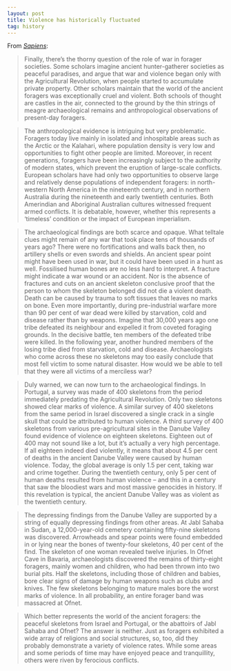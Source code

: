 ```yaml
---
layout: post
title: Violence has historically fluctuated
tag: history
---
```


From _[Sapiens](https://www.ynharari.com/book/sapiens-2/)_:

> Finally, there’s the thorny question of the role of war in forager societies. Some scholars imagine ancient hunter-gatherer societies as peaceful paradises, and argue that war and violence began only with the Agricultural Revolution, when people started to accumulate private property. Other scholars maintain that the world of the ancient foragers was exceptionally cruel and violent. Both schools of thought are castles in the air, connected to the ground by the thin strings of meagre archaeological remains and anthropological observations of present-day foragers.

> The anthropological evidence is intriguing but very problematic. Foragers today live mainly in isolated and inhospitable areas such as the Arctic or the Kalahari, where population density is very low and opportunities to fight other people are limited. Moreover, in recent generations, foragers have been increasingly subject to the authority of modern states, which prevent the eruption of large-scale conflicts. European scholars have had only two opportunities to observe large and relatively dense populations of independent foragers: in north-western North America in the nineteenth century, and in northern Australia during the nineteenth and early twentieth centuries. Both Amerindian and Aboriginal Australian cultures witnessed frequent armed conflicts. It is debatable, however, whether this represents a ‘timeless’ condition or the impact of European imperialism.

> The archaeological findings are both scarce and opaque. What telltale clues might remain of any war that took place tens of thousands of years ago? There were no fortifications and walls back then, no artillery shells or even swords and shields. An ancient spear point might have been used in war, but it could have been used in a hunt as well. Fossilised human bones are no less hard to interpret. A fracture might indicate a war wound or an accident. Nor is the absence of fractures and cuts on an ancient skeleton conclusive proof that the person to whom the skeleton belonged did not die a violent death. Death can be caused by trauma to soft tissues that leaves no marks on bone. Even more importantly, during pre-industrial warfare more than 90 per cent of war dead were killed by starvation, cold and disease rather than by weapons. Imagine that 30,000 years ago one tribe defeated its neighbour and expelled it from coveted foraging grounds. In the decisive battle, ten members of the defeated tribe were killed. In the following year, another hundred members of the losing tribe died from starvation, cold and disease. Archaeologists who come across these no skeletons may too easily conclude that most fell victim to some natural disaster. How would we be able to tell that they were all victims of a merciless war?

> Duly warned, we can now turn to the archaeological findings. In Portugal, a survey was made of 400 skeletons from the period immediately predating the Agricultural Revolution. Only two skeletons showed clear marks of violence. A similar survey of 400 skeletons from the same period in Israel discovered a single crack in a single skull that could be attributed to human violence. A third survey of 400 skeletons from various pre-agricultural sites in the Danube Valley found evidence of violence on eighteen skeletons. Eighteen out of 400 may not sound like a lot, but it’s actually a very high percentage. If all eighteen indeed died violently, it means that about 4.5 per cent of deaths in the ancient Danube Valley were caused by human violence. Today, the global average is only 1.5 per cent, taking war and crime together. During the twentieth century, only 5 per cent of human deaths resulted from human violence – and this in a century that saw the bloodiest wars and most massive genocides in history. If this revelation is typical, the ancient Danube Valley was as violent as the twentieth century.

> The depressing findings from the Danube Valley are supported by a string of equally depressing findings from other areas. At Jabl Sahaba in Sudan, a 12,000-year-old cemetery containing fifty-nine skeletons was discovered. Arrowheads and spear points were found embedded in or lying near the bones of twenty-four skeletons, 40 per cent of the find. The skeleton of one woman revealed twelve injuries. In Ofnet Cave in Bavaria, archaeologists discovered the remains of thirty-eight foragers, mainly women and children, who had been thrown into two burial pits. Half the skeletons, including those of children and babies, bore clear signs of damage by human weapons such as clubs and knives. The few skeletons belonging to mature males bore the worst marks of violence. In all probability, an entire forager band was massacred at Ofnet.

> Which better represents the world of the ancient foragers: the peaceful skeletons from Israel and Portugal, or the abattoirs of Jabl Sahaba and Ofnet? The answer is neither. Just as foragers exhibited a wide array of religions and social structures, so, too, did they probably demonstrate a variety of violence rates. While some areas and some periods of time may have enjoyed peace and tranquillity, others were riven by ferocious conflicts.


